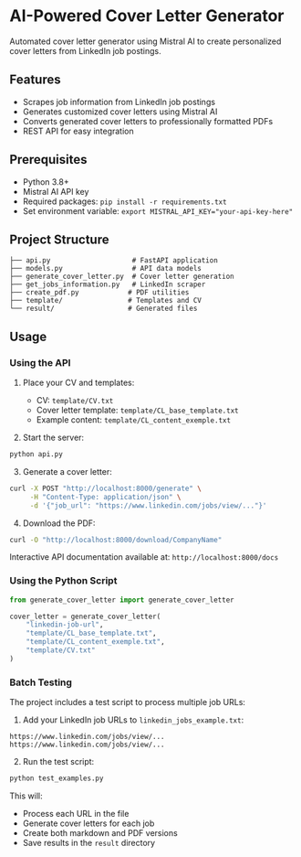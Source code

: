 # AI-Powered Cover Letter Generator

Automated cover letter generator using Mistral AI to create personalized cover letters from LinkedIn job postings.

## Features

- Scrapes job information from LinkedIn job postings
- Generates customized cover letters using Mistral AI
- Converts generated cover letters to professionally formatted PDFs
- REST API for easy integration

## Prerequisites

- Python 3.8+
- Mistral AI API key
- Required packages: `pip install -r requirements.txt`
- Set environment variable: `export MISTRAL_API_KEY="your-api-key-here"`

## Project Structure

```
├── api.py                    # FastAPI application
├── models.py                 # API data models
├── generate_cover_letter.py  # Cover letter generation
├── get_jobs_information.py   # LinkedIn scraper
├── create_pdf.py            # PDF utilities
├── template/                # Templates and CV
└── result/                  # Generated files
```

## Usage

### Using the API

1. Place your CV and templates:
   - CV: `template/CV.txt`
   - Cover letter template: `template/CL_base_template.txt`
   - Example content: `template/CL_content_exemple.txt`

2. Start the server:
```bash
python api.py
```

3. Generate a cover letter:
```bash
curl -X POST "http://localhost:8000/generate" \
     -H "Content-Type: application/json" \
     -d '{"job_url": "https://www.linkedin.com/jobs/view/..."}'
```

4. Download the PDF:
```bash
curl -O "http://localhost:8000/download/CompanyName"
```

Interactive API documentation available at: `http://localhost:8000/docs`

### Using the Python Script

```python
from generate_cover_letter import generate_cover_letter

cover_letter = generate_cover_letter(
    "linkedin-job-url",
    "template/CL_base_template.txt",
    "template/CL_content_exemple.txt",
    "template/CV.txt"
)
```

### Batch Testing

The project includes a test script to process multiple job URLs:

1. Add your LinkedIn job URLs to `linkedin_jobs_example.txt`:
```text
https://www.linkedin.com/jobs/view/...
https://www.linkedin.com/jobs/view/...
```

2. Run the test script:
```bash
python test_examples.py
```

This will:
- Process each URL in the file
- Generate cover letters for each job
- Create both markdown and PDF versions
- Save results in the `result` directory
